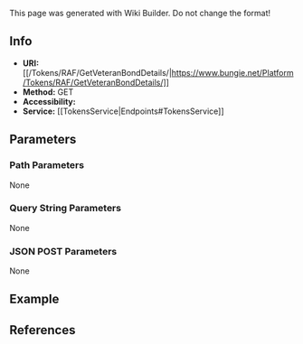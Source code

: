 <span class="wiki-builder">This page was generated with Wiki Builder. Do not change the format!</span>

## Info

* **URI:** [[/Tokens/RAF/GetVeteranBondDetails/|https://www.bungie.net/Platform/Tokens/RAF/GetVeteranBondDetails/]]
* **Method:** GET
* **Accessibility:** 
* **Service:** [[TokensService|Endpoints#TokensService]]

## Parameters
### Path Parameters
None

### Query String Parameters
None

### JSON POST Parameters
None

## Example


## References
